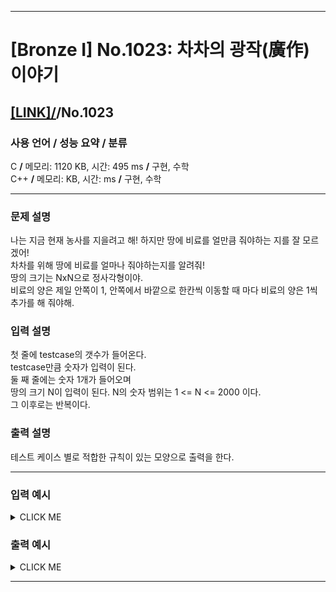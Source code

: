 <hr>

# [Bronze I] No.1023: 차차의 광작(廣作) 이야기 

## [[LINK]/](http://ascode.org/problem.php?id=1023)/No.1023 

### 사용 언어 / 성능 요약 / 분류 

C **/** 메모리: 1120 KB, 시간: 495 ms **/** 구현, 수학 <br>
C++ **/** 메모리:  KB, 시간:  ms **/** 구현, 수학 <br>

<hr>

### 문제 설명 

나는 지금 현재 농사를 지을려고 해! 하지만 땅에 비료를 얼만큼 줘야하는 지를 잘 모르겠어! <br>
차차를 위해 땅에 비료를 얼마나 줘야하는지를 알려줘! <br>
땅의 크기는 NxN으로 정사각형이야. <br>
비료의 양은 제일 안쪽이 1, 안쪽에서 바깥으로 한칸씩 이동할 때 마다 비료의 양은 1씩 추가를 해 줘야해. <br>

### 입력 설명 

첫 줄에 testcase의 갯수가 들어온다. <br>
testcase만큼 숫자가 입력이 된다. <br>
둘 째 줄에는 숫자 1개가 들어오며 <br>
땅의 크기 N이 입력이 된다. N의 숫자 범위는 1 <= N <= 2000 이다. <br>
그 이후로는 반복이다. <br>

### 출력 설명 

테스트 케이스 별로 적합한 규칙이 있는 모양으로 출력을 한다. <br>

<hr>

### 입력 예시

<details><summary>CLICK ME</summary>
<pre>
<strong>3
1
4
5</strong>
</pre>
</details>

### 출력 예시

<details><summary>CLICK ME</summary>
<pre>
<strong>1
2222
2112
2112
2222
33333
32223
32123
32223
33333</strong>
</pre>
</details>

<hr>

